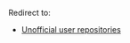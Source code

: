 Redirect to:

*   [Unofficial user repositories](/index.php/Unofficial_user_repositories "Unofficial user repositories")